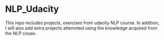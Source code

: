 # NLP_Udacity
This repo includes projects, exercises from udacity NLP course. In addition, I will also add  extra projects attemoted using the knowledge acquired from the NLP couse. 
